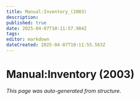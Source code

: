 ```yaml
---
title: Manual:Inventory_(2003)
description: 
published: true
date: 2025-04-07T10:11:57.984Z
tags: 
editor: markdown
dateCreated: 2025-04-07T10:11:55.563Z
---
```


# Manual:Inventory (2003)

*This page was auto-generated from structure.*